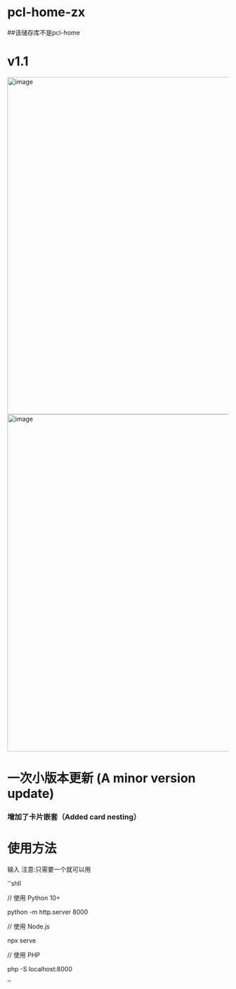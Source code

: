 # pcl-home-zx
##该储存库不是pcl-home

# v1.1
<img width="1354" height="768" alt="image" src="https://github.com/user-attachments/assets/fa16f405-3efe-4fd4-a453-32fd63de38ba" />
<img width="1359" height="768" alt="image" src="https://github.com/user-attachments/assets/af7c09e1-2738-4635-aaf5-7dcbbc9b7100" />
<h1>一次小版本更新  (A minor version update)</h1>
<h3>增加了卡片嵌套（Added card nesting）</h3>


# 使用方法
输入
注意:只需要一个就可以用



''shll


// 使用 Python 10+

python -m http.server 8000



// 使用 Node.js

npx serve



// 使用 PHP

php -S localhost:8000



''

